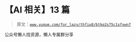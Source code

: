 # 【AI 相关】13 篇

> 原文：[`www.yuque.com/for_lazy/thfiu8/btko2s75c1sfxwn7`](https://www.yuque.com/for_lazy/thfiu8/btko2s75c1sfxwn7)

公众号懒人找资源，懒人专属群分享